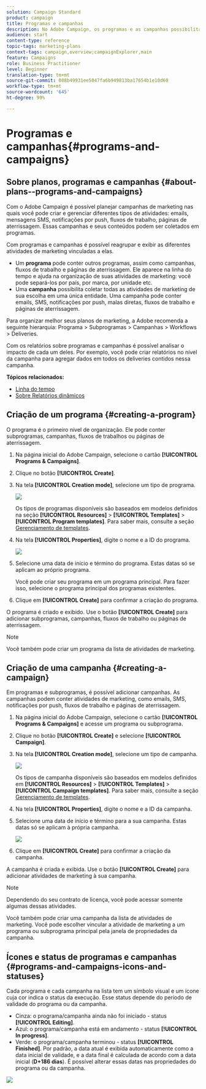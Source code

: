 ```yaml
---
solution: Campaign Standard
product: campaign
title: Programas e campanhas
description: No Adobe Campaign, os programas e as campanhas possibilitam agrupar e orquestrar as diferentes atividades de marketing vinculadas a elas. Com os relatórios sobre programas e campanhas é possível analisar o impacto de cada um deles.
audience: start
content-type: reference
topic-tags: marketing-plans
context-tags: campaign,overview;campaignExplorer,main
feature: Campaigns
role: Business Practitioner
level: Beginner
translation-type: tm+mt
source-git-commit: 088b49931ee5047fa6b949813ba17654b1e10d60
workflow-type: tm+mt
source-wordcount: '645'
ht-degree: 99%

---
```



# Programas e campanhas{#programs-and-campaigns}

## Sobre planos, programas e campanhas {#about-plans--programs-and-campaigns}

Com o Adobe Campaign é possível planejar campanhas de marketing nas quais você pode criar e gerenciar diferentes tipos de atividades: emails, mensagens SMS, notificações por push, fluxos de trabalho, páginas de aterrissagem. Essas campanhas e seus conteúdos podem ser coletados em programas.

Com programas e campanhas é possível reagrupar e exibir as diferentes atividades de marketing vinculadas a elas.

* Um **programa** pode conter outros programas, assim como campanhas, fluxos de trabalho e páginas de aterrissagem. Ele aparece na linha do tempo e ajuda na organização de suas atividades de marketing: você pode separá-los por país, por marca, por unidade etc.
* Uma **campanha** possibilita coletar todas as atividades de marketing de sua escolha em uma única entidade. Uma campanha pode conter emails, SMS, notificações por push, malas diretas, fluxos de trabalho e páginas de aterrissagem.

Para organizar melhor seus planos de marketing, a Adobe recomenda a seguinte hierarquia: Programa > Subprogramas > Campanhas > Workflows > Deliveries.

Com os relatórios sobre programas e campanhas é possível analisar o impacto de cada um deles. Por exemplo, você pode criar relatórios no nível da campanha para agregar dados em todos os deliveries contidos nessa campanha.

**Tópicos relacionados:**

* [Linha do tempo](../../start/using/timeline.md)
* [Sobre Relatórios dinâmicos](../../reporting/using/about-dynamic-reports.md)

## Criação de um programa {#creating-a-program}

O programa é o primeiro nível de organização. Ele pode conter subprogramas, campanhas, fluxos de trabalhos ou páginas de aterrissagem.

1. Na página inicial do Adobe Campaign, selecione o cartão **[!UICONTROL Programs & Campaigns]**.
1. Clique no botão **[!UICONTROL Create]**.
1. Na tela **[!UICONTROL Creation mode]**, selecione um tipo de programa.

   ![](assets/programs_and_campaigns_2.png)

   Os tipos de programas disponíveis são baseados em modelos definidos na seção **[!UICONTROL Resources]** > **[!UICONTROL Templates]** > **[!UICONTROL Program templates]**. Para saber mais, consulte a seção [Gerenciamento de templates](../../start/using/marketing-activity-templates.md).

1. Na tela **[!UICONTROL Properties]**, digite o nome e a ID do programa.

   ![](assets/programs_and_campaigns_3.png)

1. Selecione uma data de início e término do programa. Estas datas só se aplicam ao próprio programa.

   Você pode criar seu programa em um programa principal. Para fazer isso, selecione o programa principal dos programas existentes.

1. Clique em **[!UICONTROL Create]** para confirmar a criação do programa.

O programa é criado e exibido. Use o botão **[!UICONTROL Create]** para adicionar subprogramas, campanhas, fluxos de trabalho ou páginas de aterrissagem.

>[!NOTE]
>
>Você também pode criar um programa da lista de atividades de marketing.

## Criação de uma campanha {#creating-a-campaign}

Em programas e subprogramas, é possível adicionar campanhas. As campanhas podem conter atividades de marketing, como emails, SMS, notificações por push, fluxos de trabalho e páginas de aterrissagem.

1. Na página inicial do Adobe Campaign, selecione o cartão **[!UICONTROL Programs & Campaigns]** e acesse um programa ou subprograma.
1. Clique no botão **[!UICONTROL Create]** e selecione **[!UICONTROL Campaign]**.
1. Na tela **[!UICONTROL Creation mode]**, selecione um tipo de campanha.

   ![](assets/programs_and_campaigns_7.png)

   Os tipos de campanha disponíveis são baseados em modelos definidos em **[!UICONTROL Resources]** > **[!UICONTROL Templates]** > **[!UICONTROL Campaign templates]**. Para saber mais, consulte a seção [Gerenciamento de templates](../../start/using/marketing-activity-templates.md).

1. Na tela **[!UICONTROL Properties]**, digite o nome e a ID da campanha.
1. Selecione uma data de início e término para a sua campanha. Estas datas só se aplicam à própria campanha.

   ![](assets/programs_and_campaigns_8.png)

1. Clique em **[!UICONTROL Create]** para confirmar a criação da campanha.

A campanha é criada e exibida. Use o botão **[!UICONTROL Create]** para adicionar atividades de marketing à sua campanha.

>[!NOTE]
>
>Dependendo do seu contrato de licença, você pode acessar somente algumas dessas atividades.

Você também pode criar uma campanha da lista de atividades de marketing. Você pode escolher vincular a atividade de marketing a um programa ou subprograma principal pela janela de propriedades da campanha.

## Ícones e status de programas e campanhas {#programs-and-campaigns-icons-and-statuses}

Cada programa e cada campanha na lista tem um símbolo visual e um ícone cuja cor indica o status da execução. Esse status depende do período de validade do programa ou da campanha.

* Cinza: o programa/campanha ainda não foi iniciado - status **[!UICONTROL Editing]**.
* Azul: o programa/campanha está em andamento - status **[!UICONTROL In progress]**.
* Verde: o programa/campanha terminou - status **[!UICONTROL Finished]**. Por padrão, a data atual é exibida automaticamente como a data inicial de validade, e a data final é calculada de acordo com a data inicial (**D+186 dias**). É possível alterar essas datas nas propriedades do programa ou da campanha.

![](assets/programs_and_campaigns.png)

